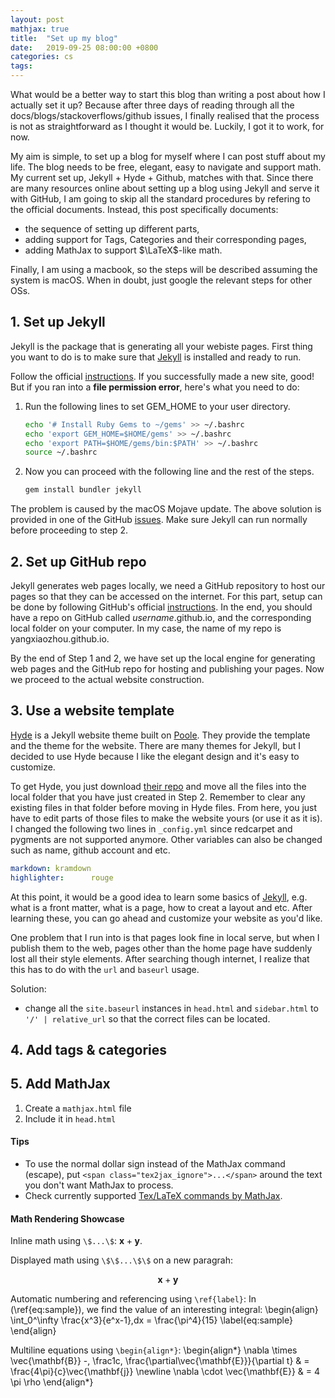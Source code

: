 ```yaml
---
layout: post
mathjax: true
title:  "Set up my blog"
date:   2019-09-25 08:00:00 +0800
categories: cs
tags: 
---
```


What would be a better way to start this blog than writing a post about how I actually set it up? Because after three days of reading through all the docs/blogs/stackoverflows/github issues, I finally realised that the process is not as straightforward as I thought it would be. Luckily, I got it to work, for now. 

My aim is simple, to set up a blog for myself where I can post stuff about my life. The blog needs to be free, elegant, easy to navigate and support math. My current set up, Jekyll + Hyde + Github, matches with that. Since there are many resources online about setting up a blog using Jekyll and serve it with GitHub, I am going to skip all the standard procedures by refering to the official documents. Instead, this post specifically documents:
- the sequence of setting up different parts,
- adding support for Tags, Categories and their corresponding pages,
- adding MathJax to support $\LaTeX$-like math.

Finally, I am using a macbook, so the steps will be described assuming the system is macOS. When in doubt, just google the relevant steps for other OSs. 

## 1. Set up Jekyll 
Jekyll is the package that is generating all your webiste pages. First thing you want to do is to make sure that [Jekyll](https://jekyllrb.com) is installed and ready to run. 

Follow the official [instructions](https://jekyllrb.com/docs/). If you successfully made a new site, good! But if you ran into a **file permission error**, here's what you need to do:

1. Run the following lines to set GEM_HOME to your user directory.
    ```bash
    echo '# Install Ruby Gems to ~/gems' >> ~/.bashrc
    echo 'export GEM_HOME=$HOME/gems' >> ~/.bashrc
    echo 'export PATH=$HOME/gems/bin:$PATH' >> ~/.bashrc
    source ~/.bashrc
    ```
2. Now you can proceed with the following line and the rest of the steps.
    ```bash
    gem install bundler jekyll
    ```

The problem is caused by the macOS Mojave update. The above solution is provided in one of the GitHub [issues](https://github.com/jekyll/jekyll/issues/7274). Make sure Jekyll can run normally before proceeding to step 2. 

## 2. Set up GitHub repo
Jekyll generates web pages locally, we need a GitHub repository to host our pages so that they can be accessed on the internet. For this part, setup can be done by following GitHub's official [instructions](https://pages.github.com). In the end, you should have a repo on GitHub called *username*.github.io, and the corresponding local folder on your computer. In my case, the name of my repo is yangxiaozhou.github.io. 

By the end of Step 1 and 2, we have set up the local engine for generating web pages and the GitHub repo for hosting and publishing your pages. Now we proceed to the actual website construction.

## 3. Use a website template
[Hyde](http://hyde.getpoole.com) is a Jekyll website theme built on [Poole](https://github.com/poole/poole). They provide the template and the theme for the website. There are many themes for Jekyll, but I decided to use Hyde because I like the elegant design and it's easy to customize. 

To get Hyde, you just download [their repo](https://github.com/poole/hyde) and move all the files into the local folder that you have just created in Step 2. Remember to clear any existing files in that folder before moving in Hyde files. From here, you just have to edit parts of those files to make the website yours (or use it as it is). I changed the following two lines in `_config.yml` since redcarpet and pygments are not supported anymore. Other variables can also be changed such as name, github account and etc. 
```yaml
markdown: kramdown
highlighter:      rouge
```
At this point, it would be a good idea to learn some basics of [Jekyll](https://jekyllrb.com/docs/), e.g. what is a front matter, what is a page, how to creat a layout and etc. After learning these, you can go ahead and customize your website as you'd like. 

One problem that I run into is that pages look fine in local serve, but when I publish them to the web, pages other than the home page have suddenly lost all their style elements. After searching though internet, I realize that this has to do with the `url` and `baseurl` usage. 

Solution:
- change all the `site.baseurl`
instances in `head.html` and `sidebar.html` to `'/' | relative_url` so that the correct files can be located. 



## 4. Add tags & categories


## 5. Add MathJax

1. Create a `mathjax.html` file
2. Include it in `head.html`

#### Tips
- To use the normal dollar sign instead of the MathJax command (escape), put `<span class="tex2jax_ignore">...</span>` around the text you don't want MathJax to process.
- Check currently supported [Tex/LaTeX commands by MathJax](https://docs.mathjax.org/en/latest/input/tex/macros/index.html).


#### Math Rendering Showcase
Inline math using `\$...\$`: $\mathbf{x}+\mathbf{y}$.

Displayed math using `\$\$...\$\$` on a new paragrah: 

$$
\mathbf{x}+\mathbf{y}
$$

Automatic numbering and referencing using <span class="tex2jax_ignore">`\ref{label}`</span>:
In (\ref{eq:sample}), we find the value of an interesting integral:
\begin{align}
  \int_0^\infty \frac{x^3}{e^x-1}\,dx = \frac{\pi^4}{15}
  \label{eq:sample}
\end{align}

Multiline equations using `\begin{align*}`:
\begin{align\*}
  \nabla \times \vec{\mathbf{B}} -\, \frac1c\, \frac{\partial\vec{\mathbf{E}}}{\partial t} & = \frac{4\pi}{c}\vec{\mathbf{j}} \newline
  \nabla \cdot \vec{\mathbf{E}} & = 4 \pi \rho
\end{align\*} 



